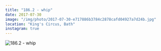 ```yaml
---
title: "186.2 - whip"
date: 2017-07-30
image: "/img/photo/2017-07-30-e717886b3784c2878cafd04927a7d24b.jpg"
location: "King's Circus, Bath"
instagram: true
---
```


![186.2 - whip](/img/photo/2017-07-30-e717886b3784c2878cafd04927a7d24b.jpg)

